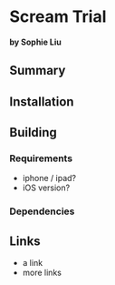# Scream Trial

**by Sophie Liu**


## Summary

## Installation

## Building

### Requirements

- iphone / ipad?
- iOS version?

### Dependencies


## Links

- a link
- more links

